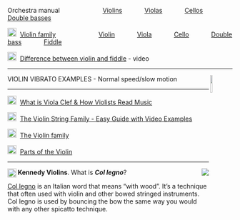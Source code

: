 Orchestra manual
&emsp;&emsp;&emsp;
&emsp;&emsp;&emsp;
[Violins](https://andrewhugill.com/OrchestraManual/violins.html)
&emsp;&emsp;&emsp;
[Violas](https://andrewhugill.com/OrchestraManual/violas.html)
&emsp;&emsp;&emsp;
[Cellos](https://andrewhugill.com/OrchestraManual/cellos.html)
&emsp;&emsp;&emsp;
[Double basses](https://andrewhugill.com/OrchestraManual/basses.html)

<img src="https://www.wikipedia.org/static/favicon/wikipedia.ico" width="20" height="20" />&nbsp;
[Violin family](https://en.wikipedia.org/wiki/Violin_family)
&emsp;&emsp;&emsp;
&emsp;&emsp;&emsp;
[Violin](https://en.wikipedia.org/wiki/Violin)
&emsp;&emsp;&emsp;
[Viola](https://en.wikipedia.org/wiki/Viola)
&emsp;&emsp;&emsp;
[Cello](https://en.wikipedia.org/wiki/Cello)
&emsp;&emsp;&emsp;
[Double bass](https://en.wikipedia.org/wiki/Double_bass)
&emsp;&emsp;&emsp;
[Fiddle](https://en.wikipedia.org/wiki/Fiddle)

<img src="https://static.xx.fbcdn.net/rsrc.php/yb/r/hLRJ1GG_y0J.ico" width="20" height="20" />&nbsp;
[Difference between violin and fiddle](https://www.facebook.com/SteveSmithMusicSite/videos/335015492437710/?app=fbl) - video

---
[<img src="https://img.youtube.com/vi/R0tFpfpl0b0/maxresdefault.jpg" width=10% height=10% align="right">](https://youtu.be/R0tFpfpl0b0)

VIOLIN VIBRATO EXAMPLES - Normal speed/slow motion

---
<img src="https://violinspiration.com/wp-content/uploads/2018/06/cropped-violin-33610_640-32x32.png" width="20" height="20" />&nbsp;
[What is Viola Clef & How Violists Read Music](https://violinspiration.com/viola-clef/)

<img src="https://violinspiration.com/wp-content/uploads/2018/06/cropped-violin-33610_640-32x32.png" width="20" height="20" />&nbsp;
[The Violin String Family - Easy Guide with Video Examples](https://violinspiration.com/the-violin-family/)

<img src="https://www.britannica.com/favicon.png" width="20" height="20" />&nbsp;
[The Violin family](https://www.britannica.com/art/stringed-instrument/The-violin-family)

<img src="https://www.get-tuned.com/favicon.ico" width="20" height="20" />&nbsp;
[Parts of the Violin](https://www.get-tuned.com/parts-of-the-violin.php)

---


[<img src="https://www.youtube.com/s/desktop/7ea5dfab/img/favicon_32x32.png" align="right">](https://youtu.be/XRCbFHquBoM)

<img src="https://yt3.googleusercontent.com/ytc/APkrFKY4K-AUYwieDAYjNVb--lL_xNjuvOeOHkbUatInxHE=s176-c-k-c0x00ffffff-no-rj" width="20" height="20" align="left" />

**Kennedy Violins**. What is _**Col legno**_?

[Col legno](https://en.wikipedia.org/wiki/Col_legno) is an Italian word that means “with wood”.  It’s a technique that often used with violin and other bowed stringed instruments. Col legno is used by bouncing the bow the same way you would with any other spicatto technique.  
